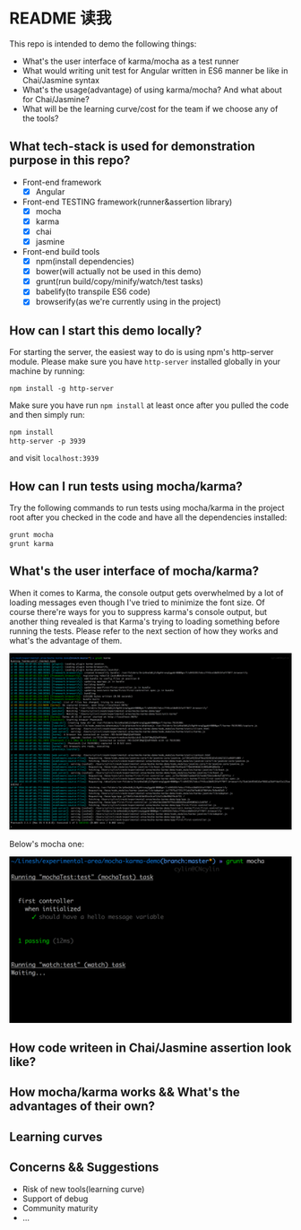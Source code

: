 # README 读我

This repo is intended to demo the following things:

* What's the user interface of karma/mocha as a test runner
* What would writing unit test for Angular written in ES6 manner be like in Chai/Jasmine syntax
* What's the usage(advantage) of using karma/mocha? And what about for Chai/Jasmine?
* What will be the learning curve/cost for the team if we choose any of the tools?

## What tech-stack is used for demonstration purpose in this repo?

* Front-end framework
	* [x] Angular
* Front-end TESTING framework(runner&assertion library)
	* [x] mocha
	* [x] karma
	* [x] chai
	* [x] jasmine
* Front-end build tools
	* [x] npm(install dependencies)
	* [x] bower(will actually not be used in this demo)
	* [x] grunt(run build/copy/minify/watch/test tasks)
	* [x] babelify(to transpile ES6 code)
	* [x] browserify(as we're currently using in the project)

## How can I start this demo locally?

For starting the server, the easiest way to do is using npm's http-server module. Please make sure you have `http-server` installed globally in your machine by running:

```
npm install -g http-server
```

Make sure you have run `npm install` at least once after you pulled the code and then simply run:

```
npm install
http-server -p 3939
```

and visit `localhost:3939`

## How can I run tests using mocha/karma?

Try the following commands to run tests using mocha/karma in the project root after you checked in the code and have all the dependencies installed:

```
grunt mocha
grunt karma
```

## What's the user interface of mocha/karma?

When it comes to Karma, the console output gets overwhelmed by a lot of loading messages even though I've tried to minimize the font size. Of course there're ways for you to suppress karma's console output, but another thing revealed is that Karma's trying to loading something before running the tests. Please refer to the next section of how they works and what's the advantage of them.

![](./images/karma.png)

Below's mocha one:

![](./images/mocha.png)

## How code writeen in Chai/Jasmine assertion look like?

## How mocha/karma works && What's the advantages of their own?

## Learning curves

## Concerns && Suggestions
* Risk of new tools(learning curve)
* Support of debug
* Community maturity
* ...
